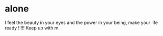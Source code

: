 # alone
I feel the beauty in your eyes and the power in your being, make your life ready !!!!! Keep up with m
